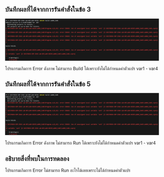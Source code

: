 ## บันทึกผลที่ได้จากการรันคำสั่งในข้อ 3

![](/Pictures/pic_3.png)

โปรแกรมเกิดการ Error ดังภาพ ไม่สามารถ Build ได้เพราะยังไม่ได้กำหนดค่าตัวแปร var1 - var4

## บันทึกผลที่ได้จากการรันคำสั่งในข้อ 5

![](/Pictures/pic_3.png)

โปรแกรมเกิดการ Error ดังภาพ ไม่สามารถ Run ได้เพราะยังไม่ได้กำหนดค่าตัวแปร var1 - var4

## อธิบายสิ่งที่พบในการทดลอง

โปรแกรมเกิดการ Error ไม่สามารถ Run อะไรได้เลยเพราะไม่ได้กำหนดค่าตัวแปร


